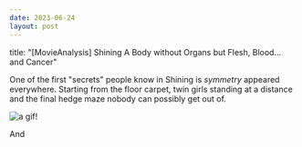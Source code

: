```yaml
---
date: 2023-06-24
layout: post
---
```


title: "[MovieAnalysis] Shining A Body without Organs but Flesh, Blood... and Cancer"

One of the first "secrets" people know in Shining is _symmetry_ appeared everywhere.
Starting from the floor carpet, twin girls standing at a distance and the final hedge maze
nobody can possibly get out of.

![a gif!](https://media.giphy.com/media/10TB6QfNrahdhS/giphy.gif)

And 

